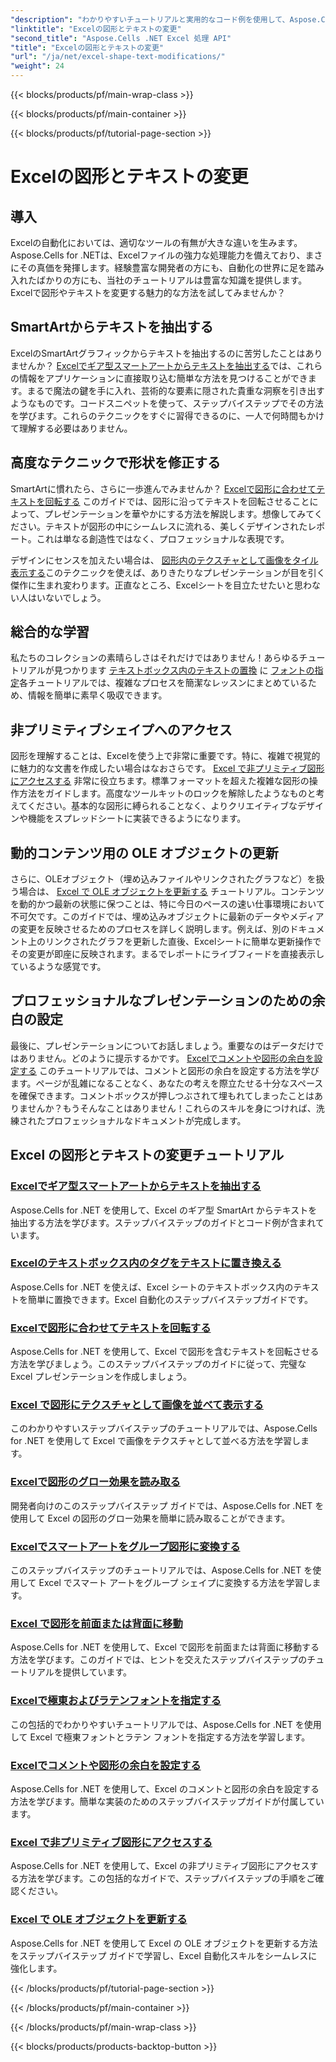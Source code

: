 ```yaml
---
"description": "わかりやすいチュートリアルと実用的なコード例を使用して、Aspose.Cells for .NET を使用して Excel の図形とテキストを操作する方法を学習します。"
"linktitle": "Excelの図形とテキストの変更"
"second_title": "Aspose.Cells .NET Excel 処理 API"
"title": "Excelの図形とテキストの変更"
"url": "/ja/net/excel-shape-text-modifications/"
"weight": 24
---
```


{{< blocks/products/pf/main-wrap-class >}}

{{< blocks/products/pf/main-container >}}

{{< blocks/products/pf/tutorial-page-section >}}

# Excelの図形とテキストの変更

## 導入

Excelの自動化においては、適切なツールの有無が大きな違いを生みます。Aspose.Cells for .NETは、Excelファイルの強力な処理能力を備えており、まさにその真価を発揮します。経験豊富な開発者の方にも、自動化の世界に足を踏み入れたばかりの方にも、当社のチュートリアルは豊富な知識を提供します。Excelで図形やテキストを変更する魅力的な方法を試してみませんか？ 

## SmartArtからテキストを抽出する

ExcelのSmartArtグラフィックからテキストを抽出するのに苦労したことはありませんか？ [Excelでギア型スマートアートからテキストを抽出する](./extract-text-gear-smart-art-excel/)では、これらの情報をアプリケーションに直接取り込む簡単な方法を見つけることができます。まるで魔法の鍵を手に入れ、芸術的な要素に隠された貴重な洞察を引き出すようなものです。コードスニペットを使って、ステップバイステップでその方法を学びます。これらのテクニックをすぐに習得できるのに、一人で何時間もかけて理解する必要はありません。 

## 高度なテクニックで形状を修正する

SmartArtに慣れたら、さらに一歩進んでみませんか？ [Excelで図形に合わせてテキストを回転する](./rotate-text-shape-excel/) このガイドでは、図形に沿ってテキストを回転させることによって、プレゼンテーションを華やかにする方法を解説します。想像してみてください。テキストが図形の中にシームレスに流れる、美しくデザインされたレポート。これは単なる創造性ではなく、プロフェッショナルな表現です。

デザインにセンスを加えたい場合は、 [図形内のテクスチャとして画像をタイル表示する](./tile-picture-texture-shape-excel/)このテクニックを使えば、ありきたりなプレゼンテーションが目を引く傑作に生まれ変わります。正直なところ、Excelシートを目立たせたいと思わない人はいないでしょう。

## 総合的な学習

私たちのコレクションの素晴らしさはそれだけではありません！あらゆるチュートリアルが見つかります [テキストボックス内のテキストの置換](./replace-tag-text-textbox-excel/) に [フォントの指定](./specify-far-east-latin-font-excel/)各チュートリアルでは、複雑なプロセスを簡潔なレッスンにまとめているため、情報を簡単に素早く吸収できます。

## 非プリミティブシェイプへのアクセス

図形を理解することは、Excelを使う上で非常に重要です。特に、複雑で視覚的に魅力的な文書を作成したい場合はなおさらです。 [Excel で非プリミティブ図形にアクセスする](./access-non-primitive-shape-excel/) 非常に役立ちます。標準フォーマットを超えた複雑な図形の操作方法をガイドします。高度なツールキットのロックを解除したようなものと考えてください。基本的な図形に縛られることなく、よりクリエイティブなデザインや機能をスプレッドシートに実装できるようになります。

## 動的コンテンツ用の OLE オブジェクトの更新

さらに、OLEオブジェクト（埋め込みファイルやリンクされたグラフなど）を扱う場合は、 [Excel で OLE オブジェクトを更新する](./refresh-ole-object-excel/) チュートリアル。コンテンツを動的かつ最新の状態に保つことは、特に今日のペースの速い仕事環境において不可欠です。このガイドでは、埋め込みオブジェクトに最新のデータやメディアの変更を反映させるためのプロセスを詳しく説明します。例えば、別のドキュメント上のリンクされたグラフを更新した直後、Excelシートに簡単な更新操作でその変更が即座に反映されます。まるでレポートにライブフィードを直接表示しているような感覚です。

## プロフェッショナルなプレゼンテーションのための余白の設定

最後に、プレゼンテーションについてお話しましょう。重要なのはデータだけではありません。どのように提示するかです。 [Excelでコメントや図形の余白を設定する](./set-margins-comment-shape-excel/) このチュートリアルでは、コメントと図形の余白を設定する方法を学びます。ページが乱雑になることなく、あなたの考えを際立たせる十分なスペースを確保できます。コメントボックスが押しつぶされて埋もれてしまったことはありませんか？もうそんなことはありません！これらのスキルを身につければ、洗練されたプロフェッショナルなドキュメントが完成します。

## Excel の図形とテキストの変更チュートリアル
### [Excelでギア型スマートアートからテキストを抽出する](./extract-text-gear-smart-art-excel/)
Aspose.Cells for .NET を使用して、Excel のギア型 SmartArt からテキストを抽出する方法を学びます。ステップバイステップのガイドとコード例が含まれています。
### [Excelのテキストボックス内のタグをテキストに置き換える](./replace-tag-text-textbox-excel/)
Aspose.Cells for .NET を使えば、Excel シートのテキストボックス内のテキストを簡単に置換できます。Excel 自動化のステップバイステップガイドです。
### [Excelで図形に合わせてテキストを回転する](./rotate-text-shape-excel/)
Aspose.Cells for .NET を使用して、Excel で図形を含むテキストを回転させる方法を学びましょう。このステップバイステップのガイドに従って、完璧な Excel プレゼンテーションを作成しましょう。
### [Excel で図形にテクスチャとして画像を並べて表示する](./tile-picture-texture-shape-excel/)
このわかりやすいステップバイステップのチュートリアルでは、Aspose.Cells for .NET を使用して Excel で画像をテクスチャとして並べる方法を学習します。
### [Excelで図形のグロー効果を読み取る](./read-glow-effect-shape-excel/)
開発者向けのこのステップバイステップ ガイドでは、Aspose.Cells for .NET を使用して Excel の図形のグロー効果を簡単に読み取ることができます。
### [Excelでスマートアートをグループ図形に変換する](./convert-smart-art-group-shape-excel/)
このステップバイステップのチュートリアルでは、Aspose.Cells for .NET を使用して Excel でスマート アートをグループ シェイプに変換する方法を学習します。
### [Excel で図形を前面または背面に移動](./send-shape-front-back-excel/)
Aspose.Cells for .NET を使用して、Excel で図形を前面または背面に移動する方法を学びます。このガイドでは、ヒントを交えたステップバイステップのチュートリアルを提供しています。
### [Excelで極東およびラテンフォントを指定する](./specify-far-east-latin-font-excel/)
この包括的でわかりやすいチュートリアルでは、Aspose.Cells for .NET を使用して Excel で極東フォントとラテン フォントを指定する方法を学習します。
### [Excelでコメントや図形の余白を設定する](./set-margins-comment-shape-excel/)
Aspose.Cells for .NET を使用して、Excel のコメントと図形の余白を設定する方法を学びます。簡単な実装のためのステップバイステップガイドが付属しています。
### [Excel で非プリミティブ図形にアクセスする](./access-non-primitive-shape-excel/)
Aspose.Cells for .NET を使用して、Excel の非プリミティブ図形にアクセスする方法を学びます。この包括的なガイドで、ステップバイステップの手順をご確認ください。
### [Excel で OLE オブジェクトを更新する](./refresh-ole-object-excel/)
Aspose.Cells for .NET を使用して Excel の OLE オブジェクトを更新する方法をステップバイステップ ガイドで学習し、Excel 自動化スキルをシームレスに強化します。

{{< /blocks/products/pf/tutorial-page-section >}}

{{< /blocks/products/pf/main-container >}}

{{< /blocks/products/pf/main-wrap-class >}}

{{< blocks/products/products-backtop-button >}}